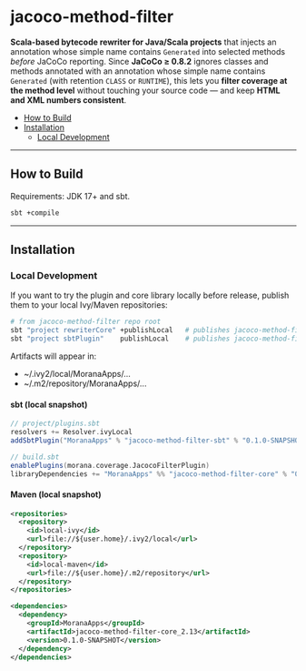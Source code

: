 
# jacoco-method-filter

**Scala-based bytecode rewriter for Java/Scala projects** that injects an annotation whose simple name contains
`Generated` into selected methods *before* JaCoCo reporting. Since **JaCoCo ≥ 0.8.2** ignores classes and methods
annotated with an annotation whose simple name contains `Generated` (with retention `CLASS` or `RUNTIME`), this lets
you **filter coverage at the method level** without touching your source code — and keep **HTML and XML numbers
consistent**.

- [How to Build](#how-to-build)
- [Installation](#installation)
  - [Local Development](#local-development)

---

## How to Build

Requirements: JDK 17+ and sbt.

```bash
sbt +compile
```

---

## Installation

### Local Development

If you want to try the plugin and core library locally before release, publish them to your local Ivy/Maven repositories:

```bash
# from jacoco-method-filter repo root
sbt "project rewriterCore" +publishLocal   # publishes jacoco-method-filter-core for all Scala versions
sbt "project sbtPlugin"    publishLocal    # publishes jacoco-method-filter-sbt for sbt 1.x (Scala 2.12)
```

Artifacts will appear in:

- ~/.ivy2/local/MoranaApps/...
- ~/.m2/repository/MoranaApps/...

#### sbt (local snapshot)

```scala
// project/plugins.sbt
resolvers += Resolver.ivyLocal
addSbtPlugin("MoranaApps" % "jacoco-method-filter-sbt" % "0.1.0-SNAPSHOT")

// build.sbt
enablePlugins(morana.coverage.JacocoFilterPlugin)
libraryDependencies += "MoranaApps" %% "jacoco-method-filter-core" % "0.1.0-SNAPSHOT"
```

#### Maven (local snapshot)

```xml
<repositories>
  <repository>
    <id>local-ivy</id>
    <url>file://${user.home}/.ivy2/local</url>
  </repository>
  <repository>
    <id>local-maven</id>
    <url>file://${user.home}/.m2/repository</url>
  </repository>
</repositories>

<dependencies>
  <dependency>
    <groupId>MoranaApps</groupId>
    <artifactId>jacoco-method-filter-core_2.13</artifactId>
    <version>0.1.0-SNAPSHOT</version>
  </dependency>
</dependencies>
```
